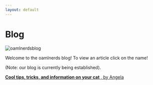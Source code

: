 ```yaml
---
layout: default
---
```


# Blog

![oamlnerdsblog](https://user-images.githubusercontent.com/48270916/118755574-95ae8a80-b815-11eb-90c8-3d259efe6c85.png)

Welcome to the oamlnerds blog! To view an article click on the name!

(Note: our blog is currently being established).

<a href="https://oamlnerds.github.io/blog-cats.md">**Cool tips, tricks, and information on your cat** , by Angela</a>
